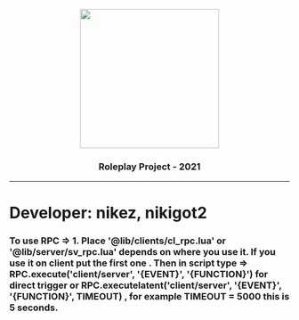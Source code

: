 <p align="center"><img src="https://media.discordapp.net/attachments/817154055561543761/892664208515268638/mikhail-sharov-gta-6-trailer.png?width=877&height=493" align="center" width="250"></p> <h3 align = "center">Roleplay Project - 2021</h3>

<hr>

<h1>Developer: nikez, nikigot2</h1>

<h3>To use RPC => 1. Place '@lib/clients/cl_rpc.lua' or '@lib/server/sv_rpc.lua' depends on where you use it. If you use it on client put the first one . Then in script type => 
 RPC.execute('client/server', '{EVENT}', '{FUNCTION}') for direct trigger or RPC.executelatent('client/server', '{EVENT}', '{FUNCTION}', TIMEOUT) , for example TIMEOUT = 5000 this is 5 seconds.</h3>
